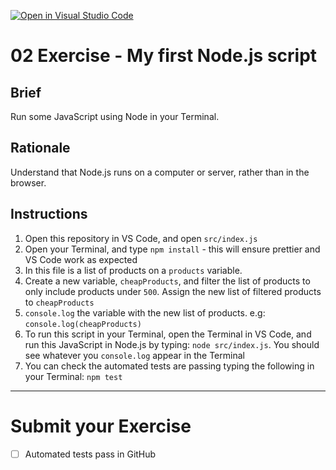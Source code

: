 [![Open in Visual Studio Code](https://classroom.github.com/assets/open-in-vscode-718a45dd9cf7e7f842a935f5ebbe5719a5e09af4491e668f4dbf3b35d5cca122.svg)](https://classroom.github.com/online_ide?assignment_repo_id=11001490&assignment_repo_type=AssignmentRepo)
# 02 Exercise - My first Node.js script 

## Brief

Run some JavaScript using Node in your Terminal.

## Rationale

Understand that Node.js runs on a computer or server, rather than in the browser.

## Instructions

1. Open this repository in VS Code, and open `src/index.js`
2. Open your Terminal, and type `npm install` - this will ensure prettier and VS Code work as expected
3. In this file is a list of products on a `products` variable. 
4. Create a new variable, `cheapProducts`, and filter the list of products to only include products under `500`. Assign the new list of filtered products to `cheapProducts`
5. `console.log` the variable with the new list of products. e.g: `console.log(cheapProducts)`
6. To run this script in your Terminal, open the Terminal in VS Code, and run this JavaScript in Node.js by typing: `node src/index.js`. You should see whatever you `console.log` appear in the Terminal
7. You can check the automated tests are passing typing the following in your Terminal: `npm test`

--- 

# Submit your Exercise

- [ ] Automated tests pass in GitHub
